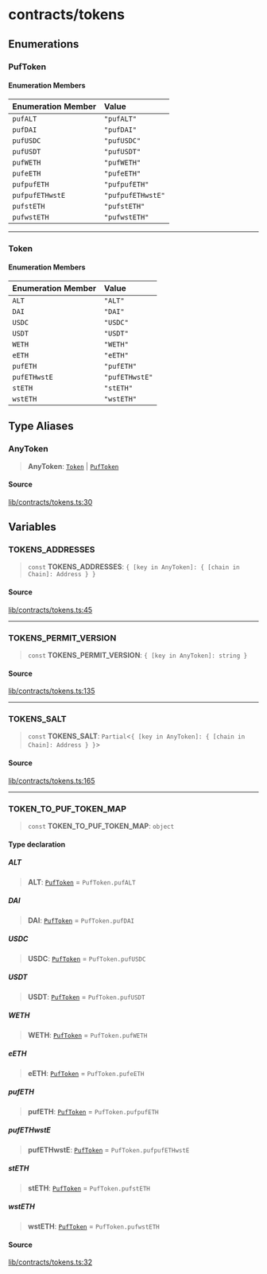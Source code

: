 # contracts/tokens

## Enumerations

### PufToken

#### Enumeration Members

| Enumeration Member | Value |
| :------ | :------ |
| `pufALT` | `"pufALT"` |
| `pufDAI` | `"pufDAI"` |
| `pufUSDC` | `"pufUSDC"` |
| `pufUSDT` | `"pufUSDT"` |
| `pufWETH` | `"pufWETH"` |
| `pufeETH` | `"pufeETH"` |
| `pufpufETH` | `"pufpufETH"` |
| `pufpufETHwstE` | `"pufpufETHwstE"` |
| `pufstETH` | `"pufstETH"` |
| `pufwstETH` | `"pufwstETH"` |

***

### Token

#### Enumeration Members

| Enumeration Member | Value |
| :------ | :------ |
| `ALT` | `"ALT"` |
| `DAI` | `"DAI"` |
| `USDC` | `"USDC"` |
| `USDT` | `"USDT"` |
| `WETH` | `"WETH"` |
| `eETH` | `"eETH"` |
| `pufETH` | `"pufETH"` |
| `pufETHwstE` | `"pufETHwstE"` |
| `stETH` | `"stETH"` |
| `wstETH` | `"wstETH"` |

## Type Aliases

### AnyToken

> **AnyToken**: [`Token`](tokens.md#token) \| [`PufToken`](tokens.md#puftoken)

#### Source

[lib/contracts/tokens.ts:30](https://github.com/PufferFinance/puffer-sdk/blob/b46ed546b0c80d1ee29830ee55d7a176a24b8d34/lib/contracts/tokens.ts#L30)

## Variables

### TOKENS\_ADDRESSES

> `const` **TOKENS\_ADDRESSES**: `{ [key in AnyToken]: { [chain in Chain]: Address } }`

#### Source

[lib/contracts/tokens.ts:45](https://github.com/PufferFinance/puffer-sdk/blob/b46ed546b0c80d1ee29830ee55d7a176a24b8d34/lib/contracts/tokens.ts#L45)

***

### TOKENS\_PERMIT\_VERSION

> `const` **TOKENS\_PERMIT\_VERSION**: `{ [key in AnyToken]: string }`

#### Source

[lib/contracts/tokens.ts:135](https://github.com/PufferFinance/puffer-sdk/blob/b46ed546b0c80d1ee29830ee55d7a176a24b8d34/lib/contracts/tokens.ts#L135)

***

### TOKENS\_SALT

> `const` **TOKENS\_SALT**: `Partial`\<`{ [key in AnyToken]: { [chain in Chain]: Address } }`\>

#### Source

[lib/contracts/tokens.ts:165](https://github.com/PufferFinance/puffer-sdk/blob/b46ed546b0c80d1ee29830ee55d7a176a24b8d34/lib/contracts/tokens.ts#L165)

***

### TOKEN\_TO\_PUF\_TOKEN\_MAP

> `const` **TOKEN\_TO\_PUF\_TOKEN\_MAP**: `object`

#### Type declaration

##### ALT

> **ALT**: [`PufToken`](tokens.md#puftoken) = `PufToken.pufALT`

##### DAI

> **DAI**: [`PufToken`](tokens.md#puftoken) = `PufToken.pufDAI`

##### USDC

> **USDC**: [`PufToken`](tokens.md#puftoken) = `PufToken.pufUSDC`

##### USDT

> **USDT**: [`PufToken`](tokens.md#puftoken) = `PufToken.pufUSDT`

##### WETH

> **WETH**: [`PufToken`](tokens.md#puftoken) = `PufToken.pufWETH`

##### eETH

> **eETH**: [`PufToken`](tokens.md#puftoken) = `PufToken.pufeETH`

##### pufETH

> **pufETH**: [`PufToken`](tokens.md#puftoken) = `PufToken.pufpufETH`

##### pufETHwstE

> **pufETHwstE**: [`PufToken`](tokens.md#puftoken) = `PufToken.pufpufETHwstE`

##### stETH

> **stETH**: [`PufToken`](tokens.md#puftoken) = `PufToken.pufstETH`

##### wstETH

> **wstETH**: [`PufToken`](tokens.md#puftoken) = `PufToken.pufwstETH`

#### Source

[lib/contracts/tokens.ts:32](https://github.com/PufferFinance/puffer-sdk/blob/b46ed546b0c80d1ee29830ee55d7a176a24b8d34/lib/contracts/tokens.ts#L32)
